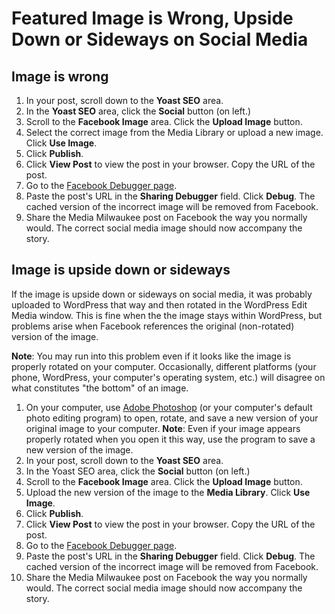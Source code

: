 # Featured Image is Wrong, Upside Down or Sideways on Social Media

## Image is wrong

1. In your post, scroll down to the **Yoast SEO** area.&#x20;
2. In the **Yoast SEO** area, click the **Social** button (on left.)
3. Scroll to the **Facebook Image** area. Click the **Upload Image** button.&#x20;
4. Select the correct image from the Media Library or upload a new image. Click **Use Image**.
5. Click **Publish**.
6. Click **View Post** to view the post in your browser. Copy the URL of the post.
7. Go to the [Facebook Debugger page](https://developers.facebook.com/tools/debug/sharing/).&#x20;
8. Paste the post's URL in the **Sharing Debugger** field. Click **Debug**. The cached version of the incorrect image will be removed from Facebook.
9. Share the Media Milwaukee post on Facebook the way you normally would. The correct social media image should now accompany the story.&#x20;

## Image is upside down or sideways

If the image is upside down or sideways on social media, it was probably uploaded to WordPress that way and then rotated in the WordPress Edit Media window. This is fine when the the image stays within WordPress, but problems arise when Facebook references the original (non-rotated) version of the image.

**Note**: You may run into this problem even if it looks like the image is properly rotated on your computer. Occasionally, different platforms (your phone, WordPress, your computer's operating system, etc.) will disagree on what constitutes "the bottom" of an image.

1. On your computer, use [Adobe Photoshop](https://jjloomis.gitbooks.io/adobe-photoshop-basics/content/) (or your computer's default photo editing program) to open, rotate, and save a new version of your original image to your computer. **Note**: Even if your image appears properly rotated when you open it this way, use the program to save a new version of the image.
2. In your post, scroll down to the **Yoast SEO** area.&#x20;
3. In the Yoast SEO area, click the **Social** button (on left.)
4. Scroll to the **Facebook Image** area. Click the **Upload Image** button.&#x20;
5. Upload the new version of the image to the **Media Library**. Click **Use Image**.
6. Click **Publish**.
7. Click **View Post** to view the post in your browser. Copy the URL of the post.
8. Go to the [Facebook Debugger page](https://developers.facebook.com/tools/debug/sharing/).&#x20;
9. Paste the post's URL in the **Sharing Debugger** field. Click **Debug**. The cached version of the incorrect image will be removed from Facebook.
10. Share the Media Milwaukee post on Facebook the way you normally would. The correct social media image should now accompany the story.
